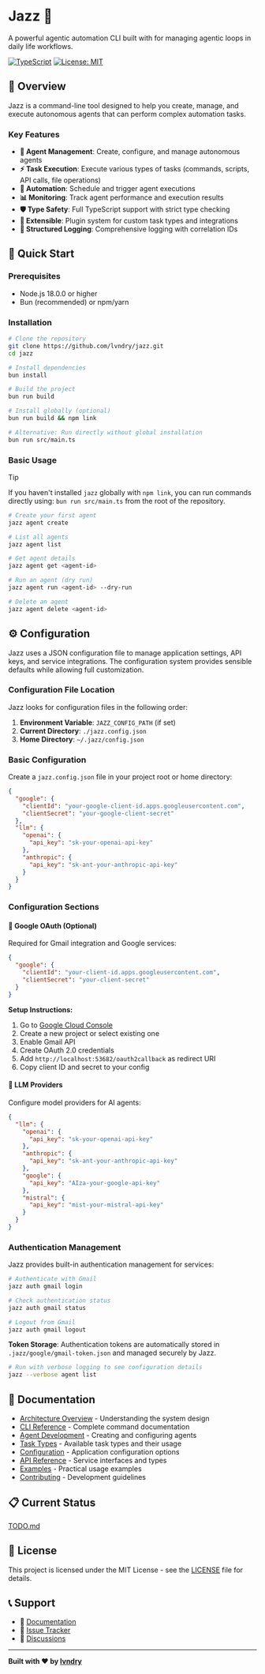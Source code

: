 # Jazz 🎷

A powerful agentic automation CLI built with for managing agentic loops in daily life workflows.

[![TypeScript](https://img.shields.io/badge/TypeScript-100%25-blue.svg)](https://www.typescriptlang.org/)
[![License: MIT](https://img.shields.io/badge/License-MIT-yellow.svg)](https://opensource.org/licenses/MIT)

## 🎯 Overview

Jazz is a command-line tool designed to help you create, manage, and execute autonomous agents that can perform complex automation tasks.

### Key Features

- **🤖 Agent Management**: Create, configure, and manage autonomous agents
- **⚡ Task Execution**: Execute various types of tasks (commands, scripts, API calls, file operations)
- **🔄 Automation**: Schedule and trigger agent executions
- **📊 Monitoring**: Track agent performance and execution results
- **🛡️ Type Safety**: Full TypeScript support with strict type checking
- **🔧 Extensible**: Plugin system for custom task types and integrations
- **📝 Structured Logging**: Comprehensive logging with correlation IDs

## 🚀 Quick Start

### Prerequisites

- Node.js 18.0.0 or higher
- Bun (recommended) or npm/yarn

### Installation

```bash
# Clone the repository
git clone https://github.com/lvndry/jazz.git
cd jazz

# Install dependencies
bun install

# Build the project
bun run build

# Install globally (optional)
bun run build && npm link

# Alternative: Run directly without global installation
bun run src/main.ts
```

### Basic Usage

> [!TIP]
> If you haven't installed `jazz` globally with `npm link`, you can run commands directly using: `bun run src/main.ts` from the root of the repository.

```bash
# Create your first agent
jazz agent create

# List all agents
jazz agent list

# Get agent details
jazz agent get <agent-id>

# Run an agent (dry run)
jazz agent run <agent-id> --dry-run

# Delete an agent
jazz agent delete <agent-id>
```

## ⚙️ Configuration

Jazz uses a JSON configuration file to manage application settings, API keys, and service integrations. The configuration system provides sensible defaults while allowing full customization.

### Configuration File Location

Jazz looks for configuration files in the following order:

1. **Environment Variable**: `JAZZ_CONFIG_PATH` (if set)
2. **Current Directory**: `./jazz.config.json`
3. **Home Directory**: `~/.jazz/config.json`

### Basic Configuration

Create a `jazz.config.json` file in your project root or home directory:

```json
{
  "google": {
    "clientId": "your-google-client-id.apps.googleusercontent.com",
    "clientSecret": "your-google-client-secret"
  },
  "llm": {
    "openai": {
      "api_key": "sk-your-openai-api-key"
    },
    "anthropic": {
      "api_key": "sk-ant-your-anthropic-api-key"
    }
  }
}
```

### Configuration Sections

#### 🔐 Google OAuth (Optional)

Required for Gmail integration and Google services:

```json
{
  "google": {
    "clientId": "your-client-id.apps.googleusercontent.com",
    "clientSecret": "your-client-secret"
  }
}
```

**Setup Instructions:**

1. Go to [Google Cloud Console](https://console.cloud.google.com/)
2. Create a new project or select existing one
3. Enable Gmail API
4. Create OAuth 2.0 credentials
5. Add `http://localhost:53682/oauth2callback` as redirect URI
6. Copy client ID and secret to your config

#### 🤖 LLM Providers

Configure model providers for AI agents:

```json
{
  "llm": {
    "openai": {
      "api_key": "sk-your-openai-api-key"
    },
    "anthropic": {
      "api_key": "sk-ant-your-anthropic-api-key"
    },
    "google": {
      "api_key": "AIza-your-google-api-key"
    },
    "mistral": {
      "api_key": "mist-your-mistral-api-key"
    }
  }
}
```

### Authentication Management

Jazz provides built-in authentication management for services:

```bash
# Authenticate with Gmail
jazz auth gmail login

# Check authentication status
jazz auth gmail status

# Logout from Gmail
jazz auth gmail logout
```

**Token Storage**: Authentication tokens are automatically stored in `.jazz/google/gmail-token.json` and managed securely by Jazz.

```bash
# Run with verbose logging to see configuration details
jazz --verbose agent list
```

## 📖 Documentation

- [Architecture Overview](docs/architecture.md) - Understanding the system design
- [CLI Reference](docs/cli-reference.md) - Complete command documentation
- [Agent Development](docs/agent-development.md) - Creating and configuring agents
- [Task Types](docs/task-types.md) - Available task types and their usage
- [Configuration](docs/configuration.md) - Application configuration options
- [API Reference](docs/api-reference.md) - Service interfaces and types
- [Examples](docs/examples.md) - Practical usage examples
- [Contributing](CONTRIBUTING.md) - Development guidelines

## 📋 Current Status

[TODO.md](./TODO.md)

## 📄 License

This project is licensed under the MIT License - see the [LICENSE](LICENSE) file for details.

## 📞 Support

- 📖 [Documentation](docs/)
- 🐛 [Issue Tracker](https://github.com/lvndry/jazz/issues)
- 💬 [Discussions](https://github.com/lvndry/jazz/discussions)

---

**Built with ❤️ by [lvndry](https://github.com/lvndry)**
